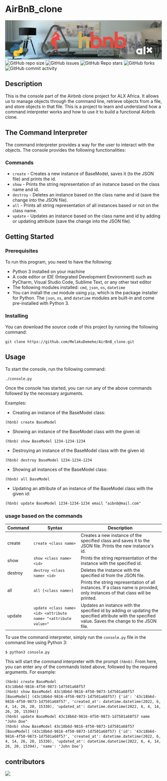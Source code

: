# AirBnB_clone
![banner](img/alx-airbnb-clone-banner.png)
![GitHub repo size](https://img.shields.io/github/repo-size/MelakuDemeke/AirBnB_clone)
![GitHub issues](https://img.shields.io/github/issues/MelakuDemeke/AirBnB_clone)
![GitHub Repo stars](https://img.shields.io/github/stars/MelakuDemeke/AirBnB_clone?logo=github&style=flat)
![GitHub forks](https://img.shields.io/github/forks/MelakuDemeke/AirBnB_clone?logo=github&style=falt)
![GitHub commit activity](https://img.shields.io/github/commit-activity/m/MelakuDemeke/AirBnB_clone?logo=github)

## Description
This is the console part of the Airbnb clone project for ALX Africa. It allows us to manage objects through the command line, retrieve objects from a file, and store objects in that file. This is a project to learn and understand how a command interpreter works and how to use it to build a functional Airbnb clone.

## The Command Interpreter
The command interpreter provides a way for the user to interact with the objects. The console provides the following functionalities:

### Commands
- `create` - Creates a new instance of BaseModel, saves it (to the JSON file) and prints the id.
- `show` - Prints the string representation of an instance based on the class name and id.
- `destroy` - Deletes an instance based on the class name and id (save the change into the JSON file).
- `all` - Prints all string representation of all instances based or not on the class name.
- `update` - Updates an instance based on the class name and id by adding or updating attribute (save the change into the JSON file).


## Getting Started
### Prerequisites
To run this program, you need to have the following:

- Python 3 installed on your machine
- A code editor or IDE (Integrated Development Environment) such as PyCharm, Visual Studio Code, Sublime Text, or any other text editor
- The following modules installed: `cmd`, `json`, `os`, `datetime`
- You can install the `cmd` module using `pip`, which is the package installer for Python. The `json`, `os`, and `datetime` modules are built-in and come pre-installed with Python 3.

### Installing
You can download the source code of this project by running the following command:
```
git clone https://github.com/MelakuDemeke/AirBnB_clone.git
```
## Usage

To start the console, run the following command:
```
./console.py
```
Once the console has started, you can run any of the above commands followed by the necessary arguments.

Examples:

- Creating an instance of the BaseModel class:
```
(hbnb) create BaseModel
```

- Showing an instance of the BaseModel class with the given id:
```
(hbnb) show BaseModel 1234-1234-1234
```

- Destroying an instance of the BaseModel class with the given id:
```
(hbnb) destroy BaseModel 1234-1234-1234
```

- Showing all instances of the BaseModel class:
```
(hbnb) all BaseModel
```

- Updating an attribute of an instance of the BaseModel class with the given id:
```
(hbnb) update BaseModel 1234-1234-1234 email "aibnb@mail.com"
```

### usage based on the commands

| Command | Syntax | Description |
| --- | --- | --- |
| create | `create <class name>` | Creates a new instance of the specified class and saves it to the JSON file. Prints the new instance's id. |
| show | `show <class name> <id>` | Prints the string representation of the instance with the specified id. |
| destroy | `destroy <class name> <id>` | Deletes the instance with the specified id from the JSON file. |
| all | `all [<class name>]` | Prints the string representation of all instances. If a class name is provided, only instances of that class will be printed. |
| update | `update <class name> <id> <attribute name> "<attribute value>"` | Updates an instance with the specified id by adding or updating the specified attribute with the specified value. Saves the change to the JSON file. |

To use the command interpreter, simply run the `console.py` file in the command line using Python 3:

```
$ python3 console.py
```
This will start the command interpreter with the prompt `(hbnb)`. From here, you can enter any of the commands listed above, followed by the required arguments. For example:

```shell
(hbnb) create BaseModel
43c18b6d-9816-4f50-9873-1d7501a68f57
(hbnb) show BaseModel 43c18b6d-9816-4f50-9873-1d7501a68f57
[BaseModel] (43c18b6d-9816-4f50-9873-1d7501a68f57) {'id': '43c18b6d-9816-4f50-9873-1d7501a68f57', 'created_at': datetime.datetime(2022, 6, 4, 14, 26, 20, 15330), 'updated_at': datetime.datetime(2022, 6, 4, 14, 26, 20, 15394)}
(hbnb) update BaseModel 43c18b6d-9816-4f50-9873-1d7501a68f57 name "John Doe"
(hbnb) show BaseModel 43c18b6d-9816-4f50-9873-1d7501a68f57
[BaseModel] (43c18b6d-9816-4f50-9873-1d7501a68f57) {'id': '43c18b6d-9816-4f50-9873-1d7501a68f57', 'created_at': datetime.datetime(2022, 6, 4, 14, 26, 20, 15330), 'updated_at': datetime.datetime(2022, 6, 4, 14, 26, 20, 15394), 'name': 'John Doe'}
```

## contributors
<a href="https://github.com/MelakuDemeke/AirBnB_clone/graphs/contributors">
  <img src="https://contrib.rocks/image?repo=MelakuDemeke/AirBnB_clone" />
</a>

